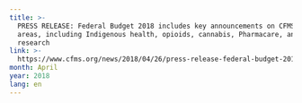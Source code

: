 ```yaml
---
title: >-
  PRESS RELEASE: Federal Budget 2018 includes key announcements on CFMS advocacy
  areas, including Indigenous health, opioids, cannabis, Pharmacare, and health
  research
link: >-
  https://www.cfms.org/news/2018/04/26/press-release-federal-budget-2018-includes-key-announcements-on-cfms-advocacy-areas-including-indigenous-health-opioids-cannabis-pharmacare-and-health-research.html
month: April
year: 2018
lang: en
---
```


